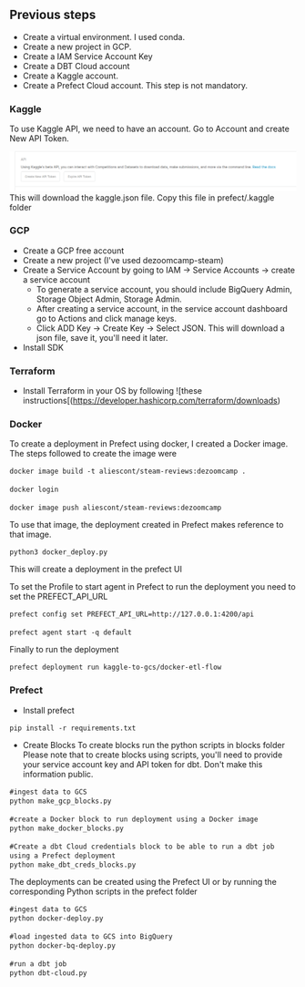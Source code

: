 ## Previous steps

- Create a virtual environment. I used conda.
- Create a new project in GCP.
- Create a IAM Service Account Key
- Create a DBT Cloud account 
- Create a Kaggle account.
- Create a Prefect Cloud account. This step is not mandatory.

### Kaggle
To use Kaggle API, we need to have an account.
Go to Account and create New API Token. 

![Kaggle API](images/kaggle_api.png)
This will download the kaggle.json file. Copy this file in prefect/.kaggle folder

### GCP
- Create a GCP free account
- Create a new project (I've used dezoomcamp-steam)
- Create a Service Account by going to IAM -> Service Accounts -> create a service account
    - To generate a service account, you should include BigQuery Admin, Storage Object Admin, Storage Admin.
    - After creating a service account, in the service account dashboard go to Actions and click manage keys.
    - Click ADD Key -> Create Key -> Select JSON. This will download a json file, save it, you'll need it later.
- Install SDK

### Terraform
- Install Terraform in your OS by following ![these instructions[(https://developer.hashicorp.com/terraform/downloads)
### Docker
To create a deployment in Prefect using docker, I created a Docker image. The steps followed to create the image were 

```shell
docker image build -t aliescont/steam-reviews:dezoomcamp .

docker login 

docker image push aliescont/steam-reviews:dezoomcamp
```
To use that image, the deployment created in Prefect makes reference to that image.

```shell
python3 docker_deploy.py
```
This will create a deployment in the prefect UI

To set the Profile to start agent in Prefect to run the deployment you need to set the PREFECT_API_URL

```shell
prefect config set PREFECT_API_URL=http://127.0.0.1:4200/api

prefect agent start -q default
```

Finally to run the deployment 

```shell
prefect deployment run kaggle-to-gcs/docker-etl-flow
```

### Prefect

- Install prefect 
```shell
pip install -r requirements.txt
```
- Create Blocks
To create blocks run the python scripts in blocks folder
Please note that to create blocks using scripts, you'll need to provide your service account key and API token for dbt. Don't make this information public.

```shell
#ingest data to GCS
python make_gcp_blocks.py

#create a Docker block to run deployment using a Docker image
python make_docker_blocks.py

#Create a dbt Cloud credentials block to be able to run a dbt job using a Prefect deployment
python make_dbt_creds_blocks.py
```

The deployments can be created using the Prefect UI or by running the corresponding Python scripts in the prefect folder

```shell
#ingest data to GCS
python docker-deploy.py

#load ingested data to GCS into BigQuery
python docker-bq-deploy.py

#run a dbt job
python dbt-cloud.py
```

